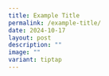 ```yaml
---
title: Example Title
permalink: /example-title/
date: 2024-10-17
layout: post
description: ""
image: ""
variant: tiptap
---
```

